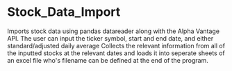 # Stock_Data_Import
Imports stock data using pandas datareader along with the Alpha Vantage API.
The user can input the ticker symbol, start and end date, and either standard/adjusted daily average
Collects the relevant information from all of the inputted stocks at the relevant dates and loads it into seperate sheets of an excel file who's filename can be defined at the end of the program.
